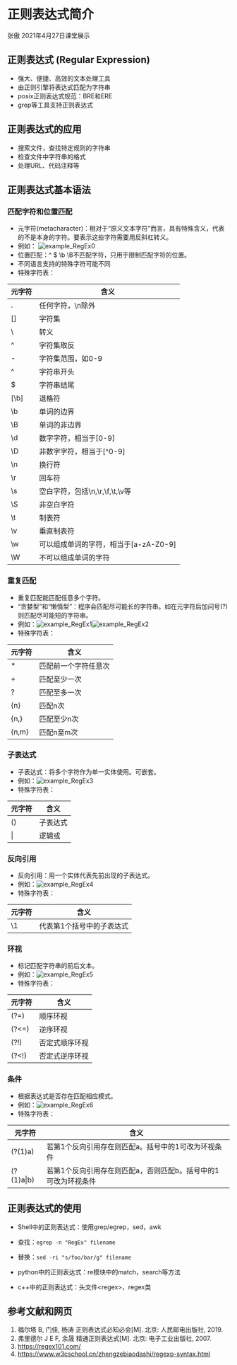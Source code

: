 # 正则表达式简介

张傲  2021年4月27日课堂展示

## 正则表达式 \(Regular Expression\)

* 强大、便捷、高效的文本处理工具
* 由正则引擎将表达式匹配为字符串
* posix正则表达式规范：BRE和ERE
* grep等工具支持正则表达式

## 正则表达式的应用

* 搜索文件，查找特定规则的字符串
* 检查文件中字符串的格式
* 处理URL、代码注释等

## 正则表达式基本语法

### 匹配字符和位置匹配

* 元字符\(metacharacter\)：相对于“原义文本字符”而言，具有特殊含义，代表的不是本身的字符。要表示这些字符需要用反斜杠转义。
* 例如： ![example_RegEx0](example_RegEx0.png)
* 位置匹配：^ $ \\b \\B不匹配字符，只用于限制匹配字符的位置。
* 不同语言支持的特殊字符可能不同
* 特殊字符表：

| 元字符 | 含义 |
| ------ | ------ |
| . | 任何字符，\\n除外 |
| \[\] | 字符集 |
| \\ | 转义 |
| ^ | 字符集取反 |
| \- | 字符集范围，如0-9 |
| ^ | 字符串开头 |
| $ | 字符串结尾 |
| \[\\b\] | 退格符 |
| \\b | 单词的边界 |
| \\B | 单词的非边界 |
| \\d | 数字字符，相当于\[0\-9\] |
| \\D | 非数字字符，相当于\[^0\-9\] |
| \\n | 换行符 |
| \\r | 回车符 |
| \\s | 空白字符，包括\\n,\\r,\\f,\\t,\\v等 |
| \\S | 非空白字符 |
| \\t | 制表符 |
| \\v | 垂直制表符 |
| \\w | 可以组成单词的字符，相当于\[a\-zA\-Z0\-9\]
| \\W | 不可以组成单词的字符 |

### 重复匹配

* 重复匹配能匹配任意多个字符。
* “贪婪型”和“懒惰型”：程序会匹配尽可能长的字符串。如在元字符后加问号\(\?\)则匹配尽可能短的字符串。
* 例如：![example_RegEx1](example_RegEx1.png)![example_RegEx2](example_RegEx2.png)
* 特殊字符表：

| 元字符 | 含义 |
| ------ | ------ |
| \* | 匹配前一个字符任意次 |
| + | 匹配至少一次 |
| \? | 匹配至多一次 |
| \{n\} | 匹配n次 |
| \{n,\} | 匹配至少n次 |
| \{n,m\} | 匹配n至m次 |

### 子表达式

* 子表达式：将多个字符作为单一实体使用。可嵌套。
* 例如：![example_RegEx3](example_RegEx3.png)
* 特殊字符表：

| 元字符 | 含义 |
| ------ | ------ |
| \(\) | 子表达式 |
| \| | 逻辑或 |

### 反向引用

* 反向引用：用一个实体代表先前出现的子表达式。
* 例如：![example_RegEx4](example_RegEx4.png)
* 特殊字符表：

| 元字符 | 含义 |
| ------ | ------ |
| \\1 | 代表第1个括号中的子表达式 |

### 环视

* 标记匹配字符串的前后文本。
* 例如：![example_RegEx5](example_RegEx5.png)
* 特殊字符表：

| 元字符 | 含义 |
| ------ | ------ |
| \(\?=\) | 顺序环视 |
| \(\?\<=\) | 逆序环视 |
| \(\?!\) | 否定式顺序环视 |
| \(\?\<!\) | 否定式逆序环视 |

### 条件

* 根据表达式是否存在匹配相应模式。
* 例如：![example_RegEx6](example_RegEx6.png)
* 特殊字符表：

| 元字符 | 含义 |
| ------ | ------ |
| \(\?\(1\)a\) | 若第1个反向引用存在则匹配a。括号中的1可改为环视条件 |
| \(\?\(1\)a\|b\) | 若第1个反向引用存在则匹配a，否则匹配b。括号中的1可改为环视条件 |

## 正则表达式的使用

* Shell中的正则表达式：使用grep/egrep，sed，awk
* 查找：`egrep -n "RegEx" filename`
* 替换：`sed -ri "s/foo/bar/g" filename`

* python中的正则表达式：re模块中的match，search等方法

* c++中的正则表达式：头文件\<regex\>，regex类

## 参考文献和网页

1. 福尔塔 B, 门佳, 杨涛 正则表达式必知必会\[M\]. 北京: 人民邮电出版社, 2019.
2. 弗里德尔 J E F, 余晟 精通正则表达式\[M\]. 北京: 电子工业出版社, 2007.
3. <https://regex101.com/>
4. <https://www.w3cschool.cn/zhengzebiaodashi/regexp-syntax.html>
